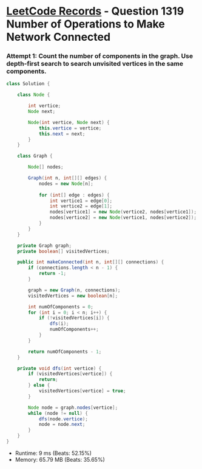 # [LeetCode Records](../../README.md) - Question 1319 Number of Operations to Make Network Connected

### Attempt 1: Count the number of components in the graph. Use depth-first search to search unvisited vertices in the same components.
```java
class Solution {

    class Node {

        int vertice;
        Node next;

        Node(int vertice, Node next) {
            this.vertice = vertice;
            this.next = next;
        }
    }

    class Graph {

        Node[] nodes;

        Graph(int n, int[][] edges) {
            nodes = new Node[n];
            
            for (int[] edge : edges) {
                int vertice1 = edge[0];
                int vertice2 = edge[1];
                nodes[vertice1] = new Node(vertice2, nodes[vertice1]);
                nodes[vertice2] = new Node(vertice1, nodes[vertice2]);
            }
        }
    }

    private Graph graph;
    private boolean[] visitedVertices;

    public int makeConnected(int n, int[][] connections) {
        if (connections.length < n - 1) {
            return -1;
        }

        graph = new Graph(n, connections);
        visitedVertices = new boolean[n];

        int numOfComponents = 0;
        for (int i = 0; i < n; i++) {
            if (!visitedVertices[i]) {
                dfs(i);
                numOfComponents++;
            }
        }

        return numOfComponents - 1;
    }

    private void dfs(int vertice) {
        if (visitedVertices[vertice]) {
            return;
        } else {
            visitedVertices[vertice] = true;
        }

        Node node = graph.nodes[vertice];
        while (node != null) {
            dfs(node.vertice);
            node = node.next;
        }
    }
}
```
- Runtime: 9 ms (Beats: 52.15%)
- Memory: 65.79 MB (Beats: 35.65%)

<br>
